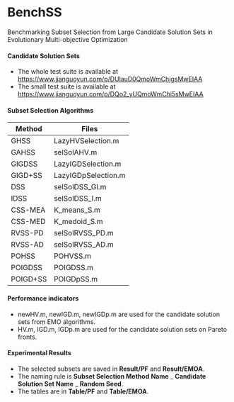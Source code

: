 # BenchSS

Benchmarking Subset Selection from Large Candidate Solution Sets in Evolutionary Multi-objective Optimization

#### Candidate Solution Sets

- The whole test suite is available at https://www.jianguoyun.com/p/DUlauD0QmoWmChjgsMwEIAA
- The small test suite is available at https://www.jianguoyun.com/p/DQo2_yUQmoWmChi5sMwEIAA

#### Subset Selection Algorithms 

| Method  | Files               |
| ------- | ------------------- |
| GHSS    | LazyHVSelection.m   |
| GAHSS   | selSolAHV.m         |
| GIGDSS  | LazyIGDSelection.m  |
| GIGD+SS | LazyIGDpSelection.m |
| DSS     | selSolDSS_GI.m      |
| IDSS    | selSolDSS_I.m       |
| CSS-MEA | K_means_S.m         |
| CSS-MED | K_medoid_S.m        |
| RVSS-PD | selSolRVSS_PD.m     |
| RVSS-AD | selSolRVSS_AD.m     |
| POHSS   | POHVSS.m            |
| POIGDSS | POIGDSS.m           |
| POIGD+SS| POIGDpSS.m          |

#### Performance indicators

- newHV.m, newIGD.m, newIGDp.m are used for the  candidate solution sets from EMO algorithms.
- HV.m, IGD.m, IGDp.m are used for the candidate solution sets on Pareto fronts.

#### Experimental Results

- The selected subsets are saved in **Result/PF** and **Result/EMOA**.
- The naming rule is **Subset Selection Method** **Name** _ **Candidate Solution Set Name**  _  **Random Seed**.
- The tables are in **Table/PF** and **Table/EMOA**.
